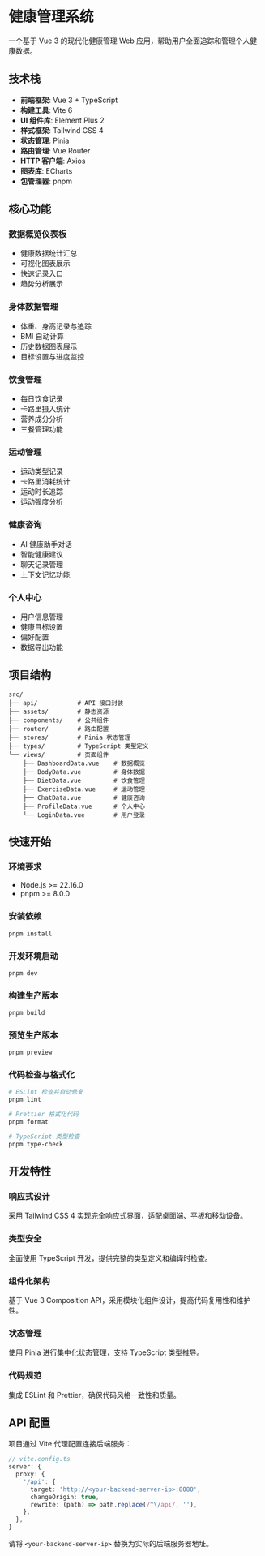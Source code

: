 # 健康管理系统

一个基于 Vue 3 的现代化健康管理 Web 应用，帮助用户全面追踪和管理个人健康数据。

## 技术栈

- **前端框架**: Vue 3 + TypeScript
- **构建工具**: Vite 6
- **UI 组件库**: Element Plus 2
- **样式框架**: Tailwind CSS 4
- **状态管理**: Pinia
- **路由管理**: Vue Router
- **HTTP 客户端**: Axios
- **图表库**: ECharts
- **包管理器**: pnpm

## 核心功能

### 数据概览仪表板

- 健康数据统计汇总
- 可视化图表展示
- 快速记录入口
- 趋势分析展示

### 身体数据管理

- 体重、身高记录与追踪
- BMI 自动计算
- 历史数据图表展示
- 目标设置与进度监控

### 饮食管理

- 每日饮食记录
- 卡路里摄入统计
- 营养成分分析
- 三餐管理功能

### 运动管理

- 运动类型记录
- 卡路里消耗统计
- 运动时长追踪
- 运动强度分析

### 健康咨询

- AI 健康助手对话
- 智能健康建议
- 聊天记录管理
- 上下文记忆功能

### 个人中心

- 用户信息管理
- 健康目标设置
- 偏好配置
- 数据导出功能

## 项目结构

```
src/
├── api/           # API 接口封装
├── assets/        # 静态资源
├── components/    # 公共组件
├── router/        # 路由配置
├── stores/        # Pinia 状态管理
├── types/         # TypeScript 类型定义
└── views/         # 页面组件
    ├── DashboardData.vue    # 数据概览
    ├── BodyData.vue         # 身体数据
    ├── DietData.vue         # 饮食管理
    ├── ExerciseData.vue     # 运动管理
    ├── ChatData.vue         # 健康咨询
    ├── ProfileData.vue      # 个人中心
    └── LoginData.vue        # 用户登录
```

## 快速开始

### 环境要求

- Node.js >= 22.16.0
- pnpm >= 8.0.0

### 安装依赖

```bash
pnpm install
```

### 开发环境启动

```bash
pnpm dev
```

### 构建生产版本

```bash
pnpm build
```

### 预览生产版本

```bash
pnpm preview
```

### 代码检查与格式化

```bash
# ESLint 检查并自动修复
pnpm lint

# Prettier 格式化代码
pnpm format

# TypeScript 类型检查
pnpm type-check
```

## 开发特性

### 响应式设计

采用 Tailwind CSS 4 实现完全响应式界面，适配桌面端、平板和移动设备。

### 类型安全

全面使用 TypeScript 开发，提供完整的类型定义和编译时检查。

### 组件化架构

基于 Vue 3 Composition API，采用模块化组件设计，提高代码复用性和维护性。

### 状态管理

使用 Pinia 进行集中化状态管理，支持 TypeScript 类型推导。

### 代码规范

集成 ESLint 和 Prettier，确保代码风格一致性和质量。

## API 配置

项目通过 Vite 代理配置连接后端服务：

```typescript
// vite.config.ts
server: {
  proxy: {
    '/api': {
      target: 'http://<your-backend-server-ip>:8080',
      changeOrigin: true,
      rewrite: (path) => path.replace(/^\/api/, ''),
    },
  },
}
```

请将 `<your-backend-server-ip>` 替换为实际的后端服务器地址。
